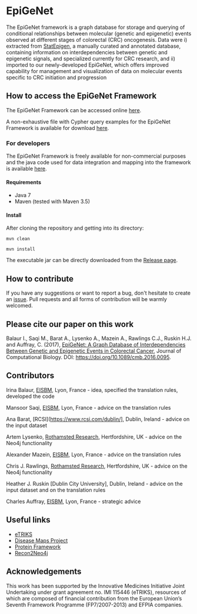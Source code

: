# EpiGeNet

The EpiGeNet framework is a graph database for storage and querying of conditional relationships between molecular (genetic and epigenetic) events observed at different stages of colorectal (CRC) oncogenesis. Data were i) extracted from <a href="http://statepigen.sci-sym.dcu.ie/index.php">StatEpigen</a>, a manually curated and annotated database, containing information on interdependencies between genetic and epigenetic signals, and specialized currently for CRC research, and ii) imported to our newly-developed EpiGeNet, which offers improved capability for management and visualization of data on molecular events specific to CRC initiation and progression

## How to access the EpiGeNet Framework
The EpiGeNet Framework can be accessed online <a href="https://diseaseknowledgebase.etriks.org/epigenet/browser/"> here</a>.

A non-exhaustive file with Cypher query examples for the EpiGeNet Framework is available for download <a href="https://github.com/ibalaur/EpiGeNet/tree/master/sample%20queries">here</a>.
	
### For developers
The EpiGeNet Framework is freely available for non-commercial purposes and the java code used for data integration and mapping into the  framework is available <a href="https://github.com/ibalaur/EpiGeNet">here</a>.
	
#### Requirements
 - Java 7 
 - Maven (tested with Maven 3.5)

#### Install
After cloning the repository and getting into its directory:

`mvn clean`

`mvn install`

The executable jar can be directly downloaded from the [Release page](https://github.com/ibalaur/EpiGeNet/releases).

## How to contribute

If you have any suggestions or want to report a bug, don't hesitate to create an [issue](https://github.com/ibalaur/EpiGeNet/issues). Pull requests and all forms of contribution will be warmly welcomed.

## Please cite our paper on this work
Balaur I., Saqi M., Barat A., Lysenko A., Mazein A., Rawlings C.J., Ruskin H.J. and Auffray, C. (2017), <a href="http://online.liebertpub.com/doi/10.1089/cmb.2016.0095">EpiGeNet: A Graph Database of Interdependencies Between Genetic and Epigenetic Events in Colorectal Cancer</a>, Journal of Computational Biology. DOI: https://doi.org/10.1089/cmb.2016.0095.

## Contributors

Irina Balaur, [EISBM](http://www.eisbm.org/), Lyon, France - idea, specified the translation rules, developed the code

Mansoor Saqi, [EISBM](http://www.eisbm.org/), Lyon, France - advice on the translation rules

Ana Barat, [RCSI](https://www.rcsi.com/dublin/], Dublin, Ireland - advice on the input dataset

Artem Lysenko, [Rothamsted Research](https://www.rothamsted.ac.uk/), Hertfordshire, UK - advice on the Neo4j functionality

Alexander Mazein, [EISBM](http://www.eisbm.org/), Lyon, France - advice on the translation rules

Chris J. Rawlings, [Rothamsted Research](https://www.rothamsted.ac.uk/), Hertfordshire, UK - advice on the Neo4j functionality

Heather J. Ruskin [Dublin City University], Dublin, Ireland - advice on the input dataset and on the translation rules

Charles Auffray, [EISBM](http://www.eisbm.org/), Lyon, France - strategic advice  

## Useful links
 - [eTRIKS](https://www.etriks.org/) 
 - [Disease Maps Project](http://disease-maps.org/)
 - [Protein Framework](https://github.com/ibalaur/ProteinFramework)
 - [Recon2Neo4j](https://github.com/ibalaur/Recon2Neo4j)

## Acknowledgements
This work has been supported by the Innovative Medicines Initiative Joint Undertaking under grant agreement no. IMI 115446 (eTRIKS), resources of which are composed of financial contribution from the European Union’s Seventh Framework Programme (FP7/2007-2013) and EFPIA companies.


